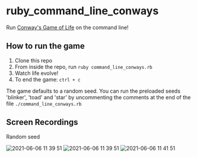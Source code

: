 # ruby_command_line_conways

Run [Conway's Game of Life](https://en.wikipedia.org/wiki/Conway%27s_Game_of_Life) on the command line!




## How to run the game
1. Clone this repo
1. From inside the repo, run `ruby command_line_conways.rb`
1. Watch life evolve!
1. To end the game: `ctrl + c`

The game defaults to a random seed. 
You can run the preloaded seeds 'blinker', 'toad' and 'star' by uncommenting the comments at the end of the file `./command_line_conways.rb` 

## Screen Recordings
Random seed


![2021-06-06 11 39 51](https://user-images.githubusercontent.com/8527715/120908195-02ea6880-c6bc-11eb-8aad-982df3f44992.gif)
![2021-06-06 11 39 51](https://user-images.githubusercontent.com/8527715/120908248-5492f300-c6bc-11eb-913a-ffb5004b7320.gif)
![2021-06-06 11 41 51](https://user-images.githubusercontent.com/8527715/120908254-5d83c480-c6bc-11eb-85e8-7adab5ec3d11.gif)



